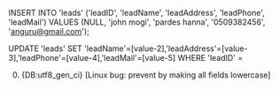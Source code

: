 INSERT INTO 'leads' ('leadID', 'leadName', 'leadAddress', 'leadPhone', 'leadMail') VALUES (NULL, 'john mogi', 'pardes hanna', '0509382456', 'anguru@gmail.com');


UPDATE 'leads' SET 'leadName'=[value-2],'leadAddress'=[value-3],'leadPhone'=[value-4],'leadMail'=[value-5] WHERE 'leadID' =

0. {DB:utf8_gen_ci} [Linux bug: prevent by making all fields lowercase]
